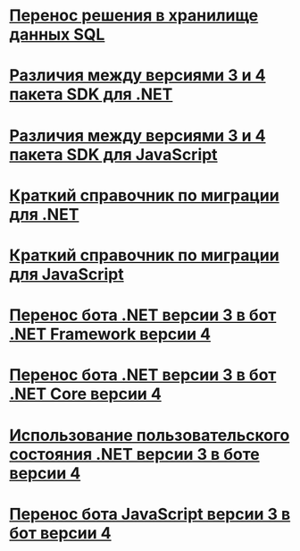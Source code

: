 # [Перенос решения в хранилище данных SQL](migration-overview.md)
# [Различия между версиями 3 и 4 пакета SDK для .NET](migration-about.md)
# [Различия между версиями 3 и 4 пакета SDK для JavaScript](migration-about-javascript.md)
# [Краткий справочник по миграции для .NET](net-migration-quickreference.md)
# [Краткий справочник по миграции для JavaScript](javascript-migration-quickreference.md)
# [Перенос бота .NET версии 3 в бот .NET Framework версии 4](conversion-framework.md)
# [Перенос бота .NET версии 3 в бот .NET Core версии 4](conversion-core.md)
# [Использование пользовательского состояния .NET версии 3 в боте версии 4](csharp-user-state-using.md)
# [Перенос бота JavaScript версии 3 в бот версии 4](conversion-javascript.md)
<!-- Remember to add JavaScript user state topic -->

<!-- Current target:
_intro/overview_
    Summary of our approach to migration, including what's in this node, with links. (pending)
Differences between the v3 and v4 .NET SDK
Differences between the v3 and v4 JavaScript SDK (pending rough draft Jonathan S)
.NET migration quick reference
JavaScript migration quick reference
Migrate a .NET v3 bot to a Framework v4 bot
Migrate a .NET v3 bot to a Core v4 bot
Migrate a JavaScript v3 bot to v4

(For walkthroughs and overview: mention why you'd use each approach)
-->